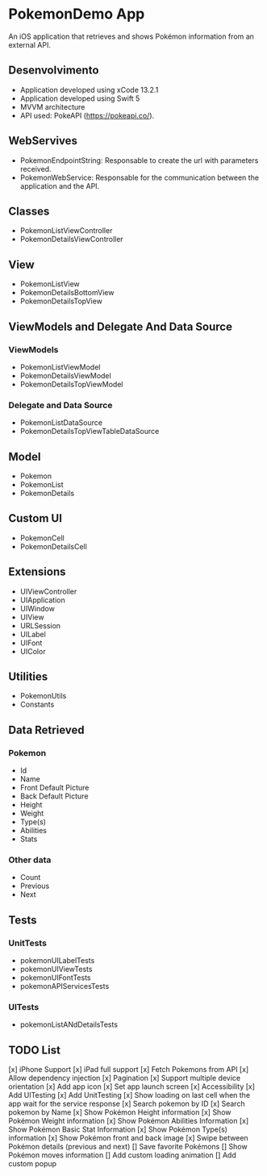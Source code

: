 # PokemonDemo App

An iOS application that retrieves and shows Pokémon information from an external API.

## Desenvolvimento

- Application developed using xCode 13.2.1
- Application developed using Swift 5 
- MVVM architecture
- API used: PokeAPI (https://pokeapi.co/).

## WebServives

- PokemonEndpointString: Responsable to create the url with parameters received.
- PokemonWebService: Responsable for the communication between the application and the API.

## Classes

- PokemonListViewController
- PokemonDetailsViewController

## View

- PokemonListView
- PokemonDetailsBottomView
- PokemonDetailsTopView

## ViewModels and Delegate And Data Source

### ViewModels

- PokemonListViewModel
- PokemonDetailsViewModel
- PokemonDetailsTopViewModel

### Delegate and Data Source

- PokemonListDataSource
- PokemonDetailsTopViewTableDataSource

## Model

- Pokemon
- PokemonList
- PokemonDetails

## Custom UI

- PokemonCell
- PokemonDetailsCell

## Extensions

- UIViewController
- UIApplication
- UIWindow
- UIView
- URLSession
- UILabel
- UIFont
- UIColor

## Utilities

- PokemonUtils
- Constants

## Data Retrieved

### Pokemon

- Id
- Name
- Front Default Picture
- Back Default Picture
- Height
- Weight
- Type(s)
- Abilities
- Stats

### Other data

- Count
- Previous
- Next

## Tests

### UnitTests

- pokemonUILabelTests
- pokemonUIViewTests
- pokemonUIFontTests
- pokemonAPIServicesTests

### UITests

- pokemonListANdDetailsTests

## TODO List

[x] iPhone Support
[x] iPad full support
[x] Fetch Pokemons from API
[x] Allow dependency injection
[x] Pagination
[x] Support multiple device orientation
[x] Add app icon
[x] Set app launch screen
[x] Accessibility
[x] Add UITesting
[x] Add UnitTesting
[x] Show loading on last cell when the app wait for the service response
[x] Search pokemon by ID
[x] Search pokemon by Name
[x] Show Pokémon Height information
[x] Show Pokémon Weight information
[x] Show Pokémon Abilities Information
[x] Show Pokémon Basic Stat Information
[x] Show Pokémon Type(s) information
[x] Show Pokémon front and back image
[x] Swipe between Pokémon details (previous and next)
[] Save favorite Pokémons
[] Show Pokémon moves information
[] Add custom loading animation 
[] Add custom popup

